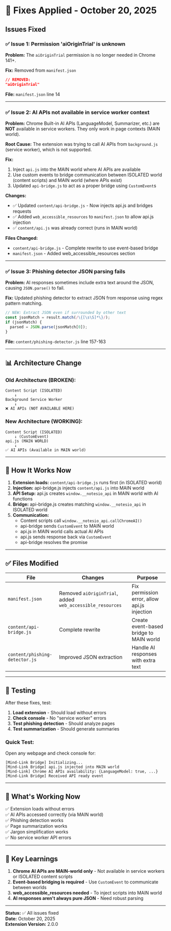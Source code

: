 # 🔧 Fixes Applied - October 20, 2025

## Issues Fixed

### ✅ **Issue 1: Permission 'aiOriginTrial' is unknown**

**Problem:** The `aiOriginTrial` permission is no longer needed in Chrome 141+.

**Fix:** Removed from `manifest.json`

```json
// REMOVED:
"aiOriginTrial"
```

**File:** `manifest.json` line 14

---

### ✅ **Issue 2: AI APIs not available in service worker context**

**Problem:** Chrome Built-in AI APIs (LanguageModel, Summarizer, etc.) are **NOT** available in service workers. They only work in page contexts (MAIN world).

**Root Cause:** The extension was trying to call AI APIs from `background.js` (service worker), which is not supported.

**Fix:** 
1. Inject `api.js` into the MAIN world where AI APIs are available
2. Use custom events to bridge communication between ISOLATED world (content scripts) and MAIN world (where APIs exist)
3. Updated `api-bridge.js` to act as a proper bridge using `CustomEvent`s

**Changes:**
- ✅ Updated `content/api-bridge.js` - Now injects api.js and bridges requests
- ✅ Added `web_accessible_resources` to `manifest.json` to allow api.js injection
- ✅ `content/api.js` was already correct (runs in MAIN world)

**Files Changed:**
- `content/api-bridge.js` - Complete rewrite to use event-based bridge
- `manifest.json` - Added web_accessible_resources section

---

### ✅ **Issue 3: Phishing detector JSON parsing fails**

**Problem:** AI responses sometimes include extra text around the JSON, causing `JSON.parse()` to fail.

**Fix:** Updated phishing detector to extract JSON from response using regex pattern matching.

```javascript
// NEW: Extract JSON even if surrounded by other text
const jsonMatch = result.match(/\{[\s\S]*\}/);
if (jsonMatch) {
  parsed = JSON.parse(jsonMatch[0]);
}
```

**File:** `content/phishing-detector.js` line 157-163

---

## 📊 Architecture Change

### **Old Architecture (BROKEN):**
```
Content Script (ISOLATED) 
    ↓
Background Service Worker
    ↓
❌ AI APIs (NOT AVAILABLE HERE)
```

### **New Architecture (WORKING):**
```
Content Script (ISOLATED)
    ↓ (CustomEvent)
api.js (MAIN WORLD)
    ↓
✅ AI APIs (Available in MAIN world)
```

---

## 🎯 How It Works Now

1. **Extension loads:** `content/api-bridge.js` runs first (in ISOLATED world)
2. **Injection:** api-bridge.js injects `content/api.js` into MAIN world
3. **API Setup:** api.js creates `window.__notesio_api` in MAIN world with AI functions
4. **Bridge:** api-bridge.js creates matching `window.__notesio_api` in ISOLATED world
5. **Communication:** 
   - Content scripts call `window.__notesio_api.callChromeAI()`
   - api-bridge sends `CustomEvent` to MAIN world
   - api.js in MAIN world calls actual AI APIs
   - api.js sends response back via `CustomEvent`
   - api-bridge resolves the promise

---

## ✅ Files Modified

| File | Changes | Purpose |
|------|---------|---------|
| `manifest.json` | Removed `aiOriginTrial`, added `web_accessible_resources` | Fix permission error, allow api.js injection |
| `content/api-bridge.js` | Complete rewrite | Create event-based bridge to MAIN world |
| `content/phishing-detector.js` | Improved JSON extraction | Handle AI responses with extra text |

---

## 🧪 Testing

After these fixes, test:

1. **Load extension** - Should load without errors
2. **Check console** - No "service worker" errors
3. **Test phishing detection** - Should analyze pages
4. **Test summarization** - Should generate summaries

### Quick Test:
Open any webpage and check console for:
```
[Mind-Link Bridge] Initializing...
[Mind-Link Bridge] api.js injected into MAIN world
[Mind-Link] Chrome AI APIs availability: {LanguageModel: true, ...}
[Mind-Link Bridge] Received API ready event
```

---

## 🚀 What's Working Now

✅ Extension loads without errors  
✅ AI APIs accessed correctly (via MAIN world)  
✅ Phishing detection works  
✅ Page summarization works  
✅ Jargon simplification works  
✅ No service worker API errors  

---

## 📝 Key Learnings

1. **Chrome AI APIs are MAIN-world only** - Not available in service workers or ISOLATED content scripts
2. **Event-based bridging is required** - Use `CustomEvent` to communicate between worlds
3. **web_accessible_resources needed** - To inject scripts into MAIN world
4. **AI responses aren't always pure JSON** - Need robust parsing

---

**Status:** ✅ All issues fixed  
**Date:** October 20, 2025  
**Extension Version:** 2.0.0
